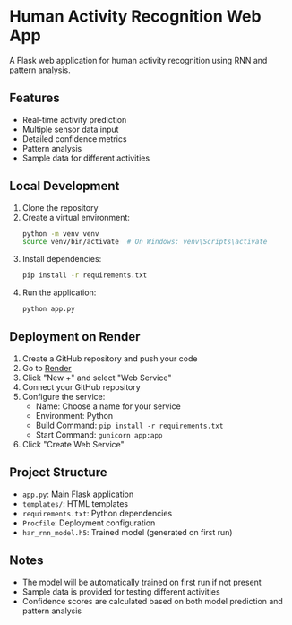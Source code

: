 # Human Activity Recognition Web App

A Flask web application for human activity recognition using RNN and pattern analysis.

## Features

- Real-time activity prediction
- Multiple sensor data input
- Detailed confidence metrics
- Pattern analysis
- Sample data for different activities

## Local Development

1. Clone the repository
2. Create a virtual environment:
   ```bash
   python -m venv venv
   source venv/bin/activate  # On Windows: venv\Scripts\activate
   ```
3. Install dependencies:
   ```bash
   pip install -r requirements.txt
   ```
4. Run the application:
   ```bash
   python app.py
   ```

## Deployment on Render

1. Create a GitHub repository and push your code
2. Go to [Render](https://render.com)
3. Click "New +" and select "Web Service"
4. Connect your GitHub repository
5. Configure the service:
   - Name: Choose a name for your service
   - Environment: Python
   - Build Command: `pip install -r requirements.txt`
   - Start Command: `gunicorn app:app`
6. Click "Create Web Service"

## Project Structure

- `app.py`: Main Flask application
- `templates/`: HTML templates
- `requirements.txt`: Python dependencies
- `Procfile`: Deployment configuration
- `har_rnn_model.h5`: Trained model (generated on first run)

## Notes

- The model will be automatically trained on first run if not present
- Sample data is provided for testing different activities
- Confidence scores are calculated based on both model prediction and pattern analysis 